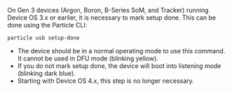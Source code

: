 On Gen 3 devices (Argon, Boron, B-Series SoM, and Tracker) running Device OS 3.x or earlier, it is necessary to mark setup done. This can be done using the Particle CLI:

```
particle usb setup-done
```

- The device should be in a normal operating mode to use this command. It cannot be used in DFU mode (blinking yellow).
- If you do not mark setup done, the device will boot into listening mode (blinking dark blue).
- Starting with Device OS 4.x, this step is no longer necessary.
